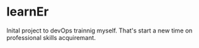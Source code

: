 # learnEr
Inital project to devOps trainnig myself.
That's start a new time on professional skills acquiremant.
